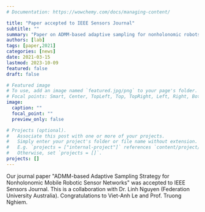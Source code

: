 ```yaml
---
# Documentation: https://wowchemy.com/docs/managing-content/

title: "Paper accepted to IEEE Sensors Journal"
subtitle: ""
summary: "Paper on ADMM-based adaptive sampling for nonholonomic robots was accepted to the IEEE Sensors Journal."
authors: [lab]
tags: [paper,2021]
categories: [news]
date: 2021-03-15
lastmod: 2023-10-09
featured: false
draft: false

# Featured image
# To use, add an image named `featured.jpg/png` to your page's folder.
# Focal points: Smart, Center, TopLeft, Top, TopRight, Left, Right, BottomLeft, Bottom, BottomRight.
image:
  caption: ""
  focal_point: ""
  preview_only: false

# Projects (optional).
#   Associate this post with one or more of your projects.
#   Simply enter your project's folder or file name without extension.
#   E.g. `projects = ["internal-project"]` references `content/project/deep-learning/index.md`.
#   Otherwise, set `projects = []`.
projects: []
---
```


Our journal paper "ADMM-based Adaptive Sampling Strategy for Nonholonomic Mobile Robotic Sensor Networks" was accepted to IEEE Sensors Journal.  This is a collaboration with Dr. Linh Nguyen (Federation University Australia).  Congratulations to Viet-Anh Le and Prof. Truong Nghiem.
